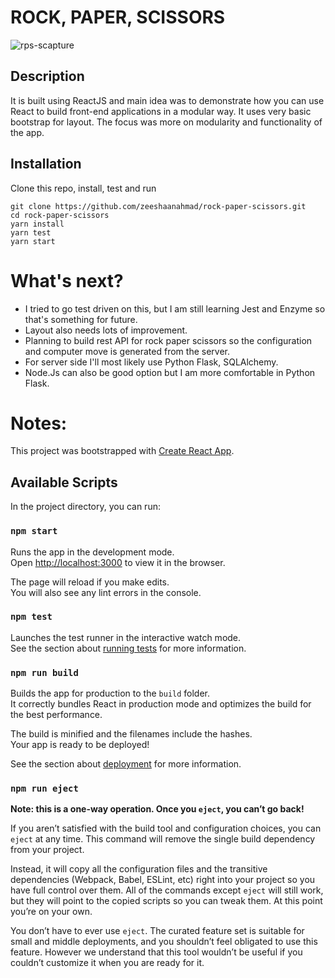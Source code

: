 # ROCK, PAPER, SCISSORS

![rps-scapture](http://www.giphy.com/gifs/fAKL57W9uSKwl69iC5)

## Description
It is built using ReactJS and main idea was to demonstrate how you can use React to build front-end applications in a modular way. It uses very basic bootstrap for layout. The focus was more on modularity and functionality of the app.

## Installation
Clone this repo, install, test and run
```
git clone https://github.com/zeeshaanahmad/rock-paper-scissors.git
cd rock-paper-scissors
yarn install
yarn test
yarn start
```

# What's next?
* I tried to go test driven on this, but I am still learning Jest and Enzyme so that's something for future. 
* Layout also needs lots of improvement.
* Planning to build rest API for rock paper scissors so the configuration and computer move is generated from the server.
 * For server side I'll most likely use Python Flask, SQLAlchemy.
 * Node.Js can also be good option but I am more comfortable in Python Flask.

# Notes:

This project was bootstrapped with [Create React App](https://github.com/facebook/create-react-app).

## Available Scripts

In the project directory, you can run:

### `npm start`

Runs the app in the development mode.<br>
Open [http://localhost:3000](http://localhost:3000) to view it in the browser.

The page will reload if you make edits.<br>
You will also see any lint errors in the console.

### `npm test`

Launches the test runner in the interactive watch mode.<br>
See the section about [running tests](https://facebook.github.io/create-react-app/docs/running-tests) for more information.

### `npm run build`

Builds the app for production to the `build` folder.<br>
It correctly bundles React in production mode and optimizes the build for the best performance.

The build is minified and the filenames include the hashes.<br>
Your app is ready to be deployed!

See the section about [deployment](https://facebook.github.io/create-react-app/docs/deployment) for more information.

### `npm run eject`

**Note: this is a one-way operation. Once you `eject`, you can’t go back!**

If you aren’t satisfied with the build tool and configuration choices, you can `eject` at any time. This command will remove the single build dependency from your project.

Instead, it will copy all the configuration files and the transitive dependencies (Webpack, Babel, ESLint, etc) right into your project so you have full control over them. All of the commands except `eject` will still work, but they will point to the copied scripts so you can tweak them. At this point you’re on your own.

You don’t have to ever use `eject`. The curated feature set is suitable for small and middle deployments, and you shouldn’t feel obligated to use this feature. However we understand that this tool wouldn’t be useful if you couldn’t customize it when you are ready for it.